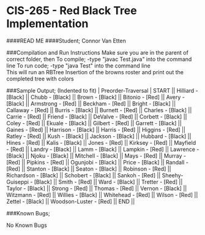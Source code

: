 # CIS-265 - Red Black Tree Implementation

####READ ME
####Student; Connor Van Etten 

###Compilation and Run Instructions
Make sure you are in the parent of correct folder, then
To compile;
-type "javac Test.java" into the command line
To run code;
-type "java Test" into the command line  
This will run an RBTree Insertion of the browns roster and print out the completed tree with colors


###Sample Output; (Indented to fit)
| Preorder-Traversal | START || Hilliard - [Black] || Chubb - [Black] || Brown - [Black]
|| Bitonio - [Red] || Avery - [Black] || Armstrong - [Red] || Beckham - [Red] || Bright - [Black]
|| Callaway - [Red] || Burris - [Black] || Burnett - [Red] || Charles - [Black] || Carrie - [Red]
|| Friend - [Black] || DeValve - [Red] || Corbett - [Black] || Coley - [Red] || Ekuale - [Black]
|| Gilbert - [Red] || Garrett - [Black] || Gaines - [Red] || Harrison - [Black] || Harris - [Red]
|| Higgins - [Red] || Ratley - [Red] || Kush - [Black] || Jackson - [Black] || Hubbard - [Black]
|| Hines - [Red] || Kalis - [Black] || Jones - [Red] || Kirksey - [Red] || Mayfield - [Red]
|| Landry - [Black] || Lamm - [Black] || Lampkin - [Red] || Lawrence - [Black] || Njoku - [Black]
|| Mitchell - [Black] || Mays - [Red] || Murray - [Red] || Pipkins - [Red] || Ogunjobi - [Black]
|| Price - [Black] || Randall - [Red] || Stanton - [Black] || Seaton - [Black] || Robinson - [Red]
|| Richardson - [Black] || Schobert - [Black] || Sankoh - [Red] || Sheehy-Guiseppi - [Black]
|| Smith - [Red] || Ward - [Black] || Tretter - [Red] || Taylor - [Black] || Strong - [Red]
|| Thomas - [Red] || Vernon - [Black] || Witzmann - [Red] || Willies - [Black] || Whitehead - [Red]
|| Wilson - [Red] || Zettel - [Black] || Woodson-Luster - [Red] || END ||

###Known Bugs;

No Known Bugs 
